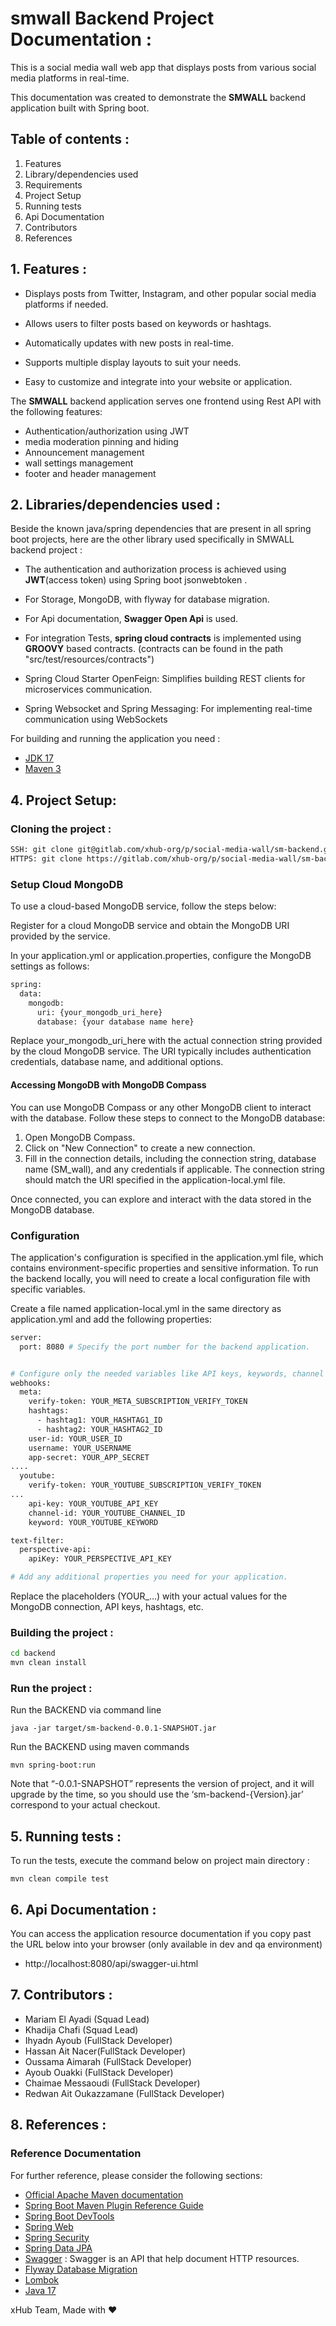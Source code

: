 # smwall Backend Project Documentation :

This is a social media wall web app that displays posts from various social media platforms in real-time.

This documentation was created to demonstrate the **SMWALL** backend application built with Spring boot.

## Table of contents :

1. Features
2. Library/dependencies used
3. Requirements
4. Project Setup
5. Running tests
6. Api Documentation
7. Contributors
8. References

## 1. Features :

- Displays posts from Twitter, Instagram, and other popular social media platforms if needed.

- Allows users to filter posts based on keywords or hashtags.
- Automatically updates with new posts in real-time.
- Supports multiple display layouts to suit your needs.
- Easy to customize and integrate into your website or application.

The **SMWALL** backend application serves one frontend using Rest API with the following features:

- Authentication/authorization using JWT
- media moderation pinning and hiding
- Announcement management
- wall settings management
- footer and header management

## 2. Libraries/dependencies used :

Beside the known java/spring dependencies that are present in all spring boot projects, here are the other library used
specifically in SMWALL backend project :

- The authentication and authorization process is achieved using **JWT**(access token) using Spring boot jsonwebtoken .

- For Storage, MongoDB, with flyway for database migration.
- For Api documentation, **Swagger Open Api** is used.
- For integration Tests, **spring cloud contracts** is implemented using **GROOVY** based contracts. (contracts can be
  found in the path "src/test/resources/contracts")
- Spring Cloud Starter OpenFeign: Simplifies building REST clients for microservices communication.

- Spring Websocket and Spring Messaging: For implementing real-time communication using WebSockets

For building and running the application you need :

- [JDK 17](https://www.oracle.com/java/technologies/javase/jdk17-archive-downloads.html)
- [Maven 3](https://maven.apache.org)

## 4. Project Setup:

### Cloning the project :

```sh
SSH: git clone git@gitlab.com/xhub-org/p/social-media-wall/sm-backend.git
HTTPS: git clone https://gitlab.com/xhub-org/p/social-media-wall/sm-backend.git
```

### Setup Cloud MongoDB

To use a cloud-based MongoDB service, follow the steps below:

Register for a cloud MongoDB service and obtain the MongoDB URI provided by the service.

In your application.yml or application.properties, configure the MongoDB settings as follows:

```sh
spring:
  data:
    mongodb:
      uri: {your_mongodb_uri_here}
      database: {your database name here}
```

Replace your_mongodb_uri_here with the actual connection string provided by the cloud MongoDB service. The URI typically
includes authentication credentials, database name, and additional options.

#### Accessing MongoDB with MongoDB Compass

You can use MongoDB Compass or any other MongoDB client to interact with the database. Follow these steps to connect to
the MongoDB database:

1. Open MongoDB Compass.
2. Click on "New Connection" to create a new connection.
3. Fill in the connection details, including the connection string, database name (SM_wall), and any credentials if
   applicable. The connection string should match the URI specified in the application-local.yml file.

Once connected, you can explore and interact with the data stored in the MongoDB database.

### Configuration

The application's configuration is specified in the application.yml file, which contains environment-specific properties
and sensitive information. To run the backend locally, you will need to create a local configuration file with specific
variables.

Create a file named application-local.yml in the same directory as application.yml and add the following properties:

```sh
server:
  port: 8080 # Specify the port number for the backend application.


# Configure only the needed variables like API keys, keywords, channel IDs, hashtags, etc.
webhooks:
  meta:
    verify-token: YOUR_META_SUBSCRIPTION_VERIFY_TOKEN
    hashtags:
      - hashtag1: YOUR_HASHTAG1_ID
      - hashtag2: YOUR_HASHTAG2_ID
    user-id: YOUR_USER_ID
    username: YOUR_USERNAME
    app-secret: YOUR_APP_SECRET
....
  youtube:
    verify-token: YOUR_YOUTUBE_SUBSCRIPTION_VERIFY_TOKEN
...
    api-key: YOUR_YOUTUBE_API_KEY
    channel-id: YOUR_YOUTUBE_CHANNEL_ID
    keyword: YOUR_YOUTUBE_KEYWORD

text-filter:
  perspective-api:
    apiKey: YOUR_PERSPECTIVE_API_KEY

# Add any additional properties you need for your application.
```

Replace the placeholders (YOUR_...) with your actual values for the MongoDB connection, API keys, hashtags, etc.

### Building the project :

```sh
cd backend
mvn clean install
```

### Run the project :

Run the BACKEND via command line

```shell
java -jar target/sm-backend-0.0.1-SNAPSHOT.jar
```

Run the BACKEND using maven commands

```shell
mvn spring-boot:run
```

Note that “-0.0.1-SNAPSHOT” represents the version of project, and it will upgrade by the time, so you should use the
‘sm-backend-{Version}.jar’ correspond to your actual checkout.

## 5. Running tests :

To run the tests, execute the command below on project main directory :

```shell
mvn clean compile test
```

## 6. Api Documentation :

You can access the application resource documentation if you copy past the URL below into your browser (only available
in dev and qa environment)

- http://localhost:8080/api/swagger-ui.html

## 7. Contributors :

- Mariam El Ayadi (Squad Lead)
- Khadija Chafi (Squad Lead)
- Ihyadn Ayoub (FullStack Developer)
- Hassan Ait Nacer(FullStack Developer)
- Oussama Aimarah (FullStack Developer)
- Ayoub Ouakki (FullStack Developer)
- Chaimae Messaoudi (FullStack Developer)
- Redwan Ait Oukazzamane (FullStack Developer)

## 8. References :

### Reference Documentation

For further reference, please consider the following sections:

- [Official Apache Maven documentation](https://maven.apache.org/guides/index.html)
- [Spring Boot Maven Plugin Reference Guide](https://docs.spring.io/spring-boot/docs/2.3.0.RELEASE/maven-plugin/reference/html/)
- [Spring Boot DevTools](https://docs.spring.io/spring-boot/docs/2.3.0.RELEASE/reference/htmlsingle/#using-boot-devtools)
- [Spring Web](https://docs.spring.io/spring-boot/docs/2.3.0.RELEASE/reference/htmlsingle/#boot-features-developing-web-applications)
- [Spring Security](https://docs.spring.io/spring-boot/docs/2.3.0.RELEASE/reference/htmlsingle/#boot-features-security)
- [Spring Data JPA](https://docs.spring.io/spring-boot/docs/2.3.0.RELEASE/reference/htmlsingle/#boot-features-jpa-and-spring-data)
- [Swagger](https://swagger.io/) : Swagger is an API that help document HTTP resources.
- [Flyway Database Migration](https://www.baeldung.com/database-migrations-with-flyway)
- [Lombok](https://projectlombok.org/features/all)
- [Java 17](https://www.oracle.com/java/technologies/javase/jdk17-archive-downloads.html)

xHub Team, Made with ❤️